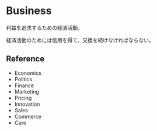 # Business

利益を追求するための経済活動。

経済活動のためには信用を得て、交換を続けなければならない。

## Reference

- Economics
- Politics
- Finance
- Marketing
- Pricing
- Innovation
- Sales
- Commerce
- Care
